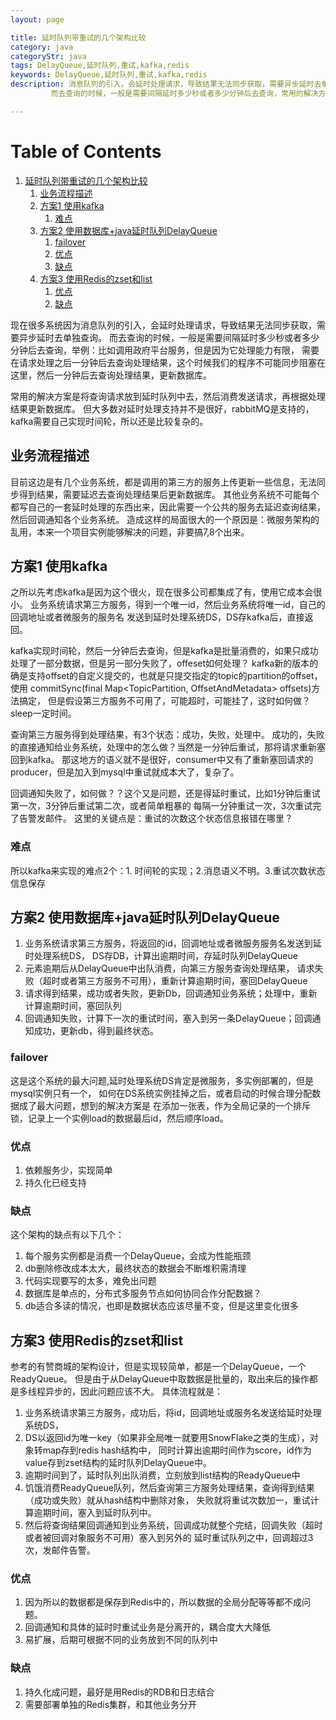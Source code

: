 ```yaml
---
layout: page

title: 延时队列带重试的几个架构比较
category: java
categoryStr: java
tags: DelayQueue,延时队列,重试,kafka,redis
keywords: DelayQueue,延时队列,重试,kafka,redis
description: 消息队列的引入，会延时处理请求，导致结果无法同步获取，需要异步延时去单独查询。
         而去查询的时候，一般是需要间隔延时多少秒或者多少分钟后去查询，常用的解决方案是将查询请求放到延时队列中去  

---
```


# Table of Contents

1.  [延时队列带重试的几个架构比较](#org60bf0a9)
    1.  [业务流程描述](#org7442942)
    2.  [方案1 使用kafka](#org29c08db)
        1.  [难点](#org03b342a)
    3.  [方案2 使用数据库+java延时队列DelayQueue](#orgf566370)
        1.  [failover](#orgaf80354)
        2.  [优点](#orgb4fc004)
        3.  [缺点](#org18bbefc)
    4.  [方案3 使用Redis的zset和list](#org5a6792e)
        1.  [优点](#orgb4247b2)
        2.  [缺点](#orgd60d709)



现在很多系统因为消息队列的引入，会延时处理请求，导致结果无法同步获取，需要异步延时去单独查询。
而去查询的时候，一般是需要间隔延时多少秒或者多少分钟后去查询，举例：比如调用政府平台服务，但是因为它处理能力有限，
需要在请求处理之后一分钟后去查询处理结果，这个时候我们的程序不可能同步阻塞在这里，然后一分钟后去查询处理结果，更新数据库。

常用的解决方案是将查询请求放到延时队列中去，然后消费发送请求，再根据处理结果更新数据库。
但大多数对延时处理支持并不是很好，rabbitMQ是支持的，kafka需要自己实现时间轮，所以还是比较复杂的。


<a id="org7442942"></a>

## 业务流程描述

目前这边是有几个业务系统，都是调用的第三方的服务上传更新一些信息，无法同步得到结果，需要延迟去查询处理结果后更新数据库。
其他业务系统不可能每个都写自己的一套延时处理的东西出来，因此需要一个公共的服务去延迟查询结果，然后回调通知各个业务系统。
造成这样的局面很大的一个原因是：微服务架构的乱用，本来一个项目实例能够解决的问题，非要搞7,8个出来。


<a id="org29c08db"></a>

## 方案1 使用kafka

之所以先考虑kafka是因为这个很火，现在很多公司都集成了有，使用它成本会很小。
业务系统请求第三方服务，得到一个唯一id，然后业务系统将唯一id，自己的回调地址或者微服务的服务名
发送到延时处理系统DS，DS存kafka后，直接返回。

kafka实现时间轮，然后一分钟后去查询，但是kafka是批量消费的，如果只成功处理了一部分数据，但是另一部分失败了，offeset如何处理？
kafka新的版本的确是支持offset的自定义提交的，也就是只提交指定的topic的partition的offset，使用
commitSync(final Map<TopicPartition, OffsetAndMetadata> offsets)方法搞定，
但是假设第三方服务不可用了，可能超时，可能挂了，这时如何做？sleep一定时间。

查询第三方服务得到处理结果，有3个状态：成功，失败，处理中。
成功的，失败的直接通知给业务系统，处理中的怎么做？当然是一分钟后重试，那将请求重新塞回到kafka。
那这地方的语义就不是很好，consumer中又有了重新塞回请求的producer，但是加入到mysql中重试就成本大了，复杂了。

回调通知失败了，如何做？？这个又是问题，还是得延时重试，比如1分钟后重试第一次，3分钟后重试第二次，或者简单粗暴的
每隔一分钟重试一次，3次重试完了告警发邮件。
这里的关键点是：重试的次数这个状态信息报错在哪里？


<a id="org03b342a"></a>

### 难点

所以kafka来实现的难点2个：1. 时间轮的实现；2.消息语义不明。3.重试次数状态信息保存


<a id="orgf566370"></a>

## 方案2 使用数据库+java延时队列DelayQueue

1.  业务系统请求第三方服务，将返回的id，回调地址或者微服务服务名发送到延时处理系统DS，
    DS存DB，计算出逾期时间，存延时队列DelayQueue
2.  元素逾期后从DelayQueue中出队消费，向第三方服务查询处理结果，
    请求失败（超时或者第三方服务不可用），重新计算逾期时间，塞回DelayQueue
3.  请求得到结果，成功或者失败，更新Db，回调通知业务系统；处理中，重新计算逾期时间，塞回队列
4.  回调通知失败，计算下一次的重试时间，塞入到另一条DelayQueue；回调通知成功，更新db，得到最终状态。


<a id="orgaf80354"></a>

### failover

这是这个系统的最大问题,延时处理系统DS肯定是微服务，多实例部署的，但是mysql实例只有一个，
如何在DS系统实例挂掉之后，或者启动的时候合理分配数据成了最大问题，想到的解决方案是
在添加一张表，作为全局记录的一个排斥锁，记录上一个实例load的数据最后id，然后顺序load。


<a id="orgb4fc004"></a>

### 优点

1.  依赖服务少，实现简单
2.  持久化已经支持


<a id="org18bbefc"></a>

### 缺点

这个架构的缺点有以下几个：

1.  每个服务实例都是消费一个DelayQueue，会成为性能瓶颈
2.  db删除修改成本太大，最终状态的数据会不断堆积需清理
3.  代码实现要写的太多，难免出问题
4.  数据库是单点的，分布式多服务节点如何协同合作分配数据？
5.  db适合多读的情况，也即是数据状态应该尽量不变，但是这里变化很多


<a id="org5a6792e"></a>

## 方案3 使用Redis的zset和list

参考的有赞商城的架构设计，但是实现较简单，都是一个DelayQueue，一个ReadyQueue。
但是由于从DelayQueue中取数据是批量的，取出来后的操作都是多线程异步的，因此问题应该不大。
具体流程就是：

1.  业务系统请求第三方服务，成功后，将id，回调地址或服务名发送给延时处理系统DS，
2.  DS以返回id为唯一key（如果非全局唯一就要用SnowFlake之类的生成），对象转map存到redis hash结构中，
    同时计算出逾期时间作为score，id作为value存到zset结构的延时队列DelayQueue中。
3.  逾期时间到了，延时队列出队消费，立刻放到list结构的ReadyQueue中
4.  饥饿消费ReadyQueue队列，然后查询第三方服务处理结果，查询得到结果（成功或失败）就从hash结构中删除对象，
    失败就将重试次数加一，重试计算逾期时间，塞入到延时队列中。
5.  然后将查询结果回调通知到业务系统，回调成功就整个完结，回调失败（超时或者被回调对象服务不可用）塞入到另外的
    延时重试队列之中，回调超过3次，发邮件告警。


<a id="orgb4247b2"></a>

### 优点

1.  因为所以的数据都是保存到Redis中的，所以数据的全局分配等等都不成问题。
2.  回调通知和具体的延时时重试业务是分离开的，耦合度大大降低
3.  易扩展，后期可根据不同的业务放到不同的队列中


<a id="orgd60d709"></a>

### 缺点

1.  持久化成问题，最好是用Redis的RDB和日志结合
2.  需要部署单独的Redis集群，和其他业务分开

